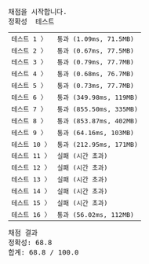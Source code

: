 <pre class="console-content"><div></div><div class="console-heading">채점을 시작합니다.</div><div class="console-message">정확성  테스트</div><table class="console-test-group" data-category="correctness"><tbody><tr data-testcase-id="147384"><td valign="top" class="td-label">테스트 1 <span>〉</span></td><td class="result passed">통과 (1.09ms, 71.5MB)</td></tr><tr data-testcase-id="147385"><td valign="top" class="td-label">테스트 2 <span>〉</span></td><td class="result passed">통과 (0.67ms, 77.5MB)</td></tr><tr data-testcase-id="147386"><td valign="top" class="td-label">테스트 3 <span>〉</span></td><td class="result passed">통과 (0.79ms, 77.7MB)</td></tr><tr data-testcase-id="147387"><td valign="top" class="td-label">테스트 4 <span>〉</span></td><td class="result passed">통과 (0.68ms, 76.7MB)</td></tr><tr data-testcase-id="147388"><td valign="top" class="td-label">테스트 5 <span>〉</span></td><td class="result passed">통과 (0.73ms, 77.7MB)</td></tr><tr data-testcase-id="147389"><td valign="top" class="td-label">테스트 6 <span>〉</span></td><td class="result passed">통과 (349.98ms, 119MB)</td></tr><tr data-testcase-id="147390"><td valign="top" class="td-label">테스트 7 <span>〉</span></td><td class="result passed">통과 (855.50ms, 335MB)</td></tr><tr data-testcase-id="147391"><td valign="top" class="td-label">테스트 8 <span>〉</span></td><td class="result passed">통과 (853.87ms, 402MB)</td></tr><tr data-testcase-id="147392"><td valign="top" class="td-label">테스트 9 <span>〉</span></td><td class="result passed">통과 (64.16ms, 103MB)</td></tr><tr data-testcase-id="147393"><td valign="top" class="td-label">테스트 10 <span>〉</span></td><td class="result passed">통과 (212.95ms, 171MB)</td></tr><tr data-testcase-id="147394"><td valign="top" class="td-label">테스트 11 <span>〉</span></td><td class="result failed">실패 (시간 초과)</td></tr><tr data-testcase-id="147395"><td valign="top" class="td-label">테스트 12 <span>〉</span></td><td class="result failed">실패 (시간 초과)</td></tr><tr data-testcase-id="147396"><td valign="top" class="td-label">테스트 13 <span>〉</span></td><td class="result failed">실패 (시간 초과)</td></tr><tr data-testcase-id="147397"><td valign="top" class="td-label">테스트 14 <span>〉</span></td><td class="result failed">실패 (시간 초과)</td></tr><tr data-testcase-id="147398"><td valign="top" class="td-label">테스트 15 <span>〉</span></td><td class="result failed">실패 (시간 초과)</td></tr><tr data-testcase-id="148228"><td valign="top" class="td-label">테스트 16 <span>〉</span></td><td class="result passed">통과 (56.02ms, 112MB)</td></tr></tbody></table><div class="console-heading">채점 결과</div><div class="console-message">정확성: 68.8</div><div class="console-message">합계: 68.8 / 100.0</div></pre>